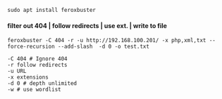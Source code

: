 
`sudo apt install feroxbuster`


#### filter out 404 | follow redirects | use ext. | write to file
`feroxbuster -C 404 -r -u http://192.168.100.201/ -x php,xml,txt --force-recursion --add-slash  -d 0 -o test.txt`

```
-C 404 # Ignore 404
-r follow redirects
-u URL
-x extensions
-d 0 # depth unlimited
-w # use wordlist
```
